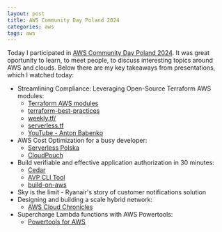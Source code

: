 ```yaml
---
layout: post
title: AWS Community Day Poland 2024
categories: aws
tags: aws
---
```


Today I participated in [AWS Community Day Poland 2024](https://awscommunity.pl/). It was great oportunity to learn, to meet people, to discuss interesting topics around AWS and clouds. Below there are my key takeaways from presentations, which I watched today:

- Streamlining Compliance: Leveraging Open-Source Terraform AWS modules:
  - [Terraform AWS modules](https://github.com/terraform-aws-modules)
  - [terraform-best-practices](https://github.com/antonbabenko/terraform-best-practices)
  - [weekly.tf/](https://www.weekly.tf/)
  - [serverless.tf](https://serverless.tf/)
  - [YouTube - Anton Babenko](https://www.youtube.com/channel/UCGH0yYPvlCN1VjSFMGVmFgQ)
- AWS Cost Optimization for a busy developer:
  - [Serverless Polska](https://serverlesspolska.pl/)
  - [CloudPouch](https://cloudpouch.dev/)
- Build verifiable and effective application authorization in 30 minutes:
  - [Cedar](https://www.cedarpolicy.com/en)
  - [AVP CLI Tool](https://github.com/Pigius/avp-cli)
  - [build-on-aws](https://github.com/build-on-aws)
- Sky is the limit - Ryanair's story of customer notifications solution
- Designing and building a scale hybrid network:
  - [AWS Cloud Chronicles](https://www.cloudresearch.tech/)
- Supercharge Lambda functions with AWS Powertools:
  - [Powertools for AWS](https://powertools.aws.dev/)